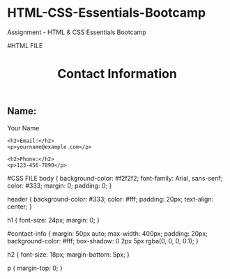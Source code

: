 # HTML-CSS-Essentials-Bootcamp
Assignment - HTML &amp; CSS Essentials Bootcamp

#HTML FILE
<!DOCTYPE html>
<html>
<head>
  <title>Contact Information</title>
  <link rel="stylesheet" type="text/css" href="styles.css">
</head>
<body>
  <header>
    <h1>Contact Information</h1>
  </header>

  <div id="contact-info">
    <h2>Name:</h2>
    <p>Your Name</p>

    <h2>Email:</h2>
    <p>yourname@example.com</p>

    <h2>Phone:</h2>
    <p>123-456-7890</p>
  </div>
</body>
</html>


#CSS FILE
body {
  background-color: #f2f2f2;
  font-family: Arial, sans-serif;
  color: #333;
  margin: 0;
  padding: 0;
}

header {
  background-color: #333;
  color: #fff;
  padding: 20px;
  text-align: center;
}

h1 {
  font-size: 24px;
  margin: 0;
}

#contact-info {
  margin: 50px auto;
  max-width: 400px;
  padding: 20px;
  background-color: #fff;
  box-shadow: 0 2px 5px rgba(0, 0, 0, 0.1);
}

h2 {
  font-size: 18px;
  margin-bottom: 5px;
}

p {
  margin-top: 0;
}

